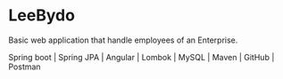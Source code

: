# LeeBydo

Basic web application that handle employees of an Enterprise.

Spring boot | Spring JPA | Angular | Lombok | MySQL | Maven | GitHub | Postman
